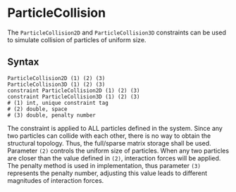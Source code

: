 # ParticleCollision

The `ParticleCollision2D` and `ParticleCollision3D` constraints can be used to simulate collision of particles of
uniform size.

## Syntax

```
ParticleCollision2D (1) (2) (3)
ParticleCollision3D (1) (2) (3)
constraint ParticleCollision2D (1) (2) (3)
constraint ParticleCollision3D (1) (2) (3)
# (1) int, unique constraint tag
# (2) double, space
# (3) double, penalty number
```

The constraint is applied to ALL particles defined in the system. Since any two particles can collide with each other,
there is no way to obtain the structural topology. Thus, the full/sparse matrix storage shall be used. Parameter `(2)`
controls the uniform size of particles. When any two particles are closer than the value defined in `(2)`, interaction
forces will be applied. The penalty method is used in implementation, thus parameter `(3)` represents the penalty
number, adjusting this value leads to different magnitudes of interaction forces.